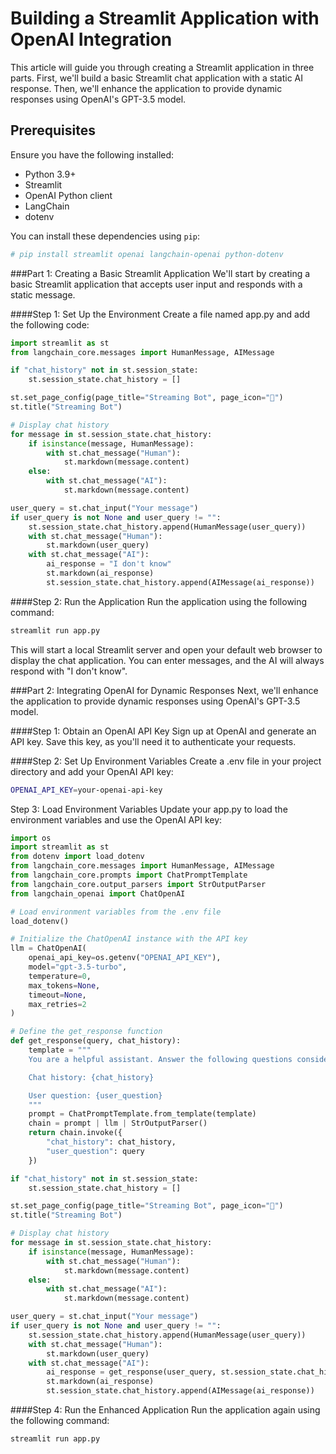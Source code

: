 # Building a Streamlit Application with OpenAI Integration

This article will guide you through creating a Streamlit application in three parts. First, we'll build a basic Streamlit chat application with a static AI response. Then, we'll enhance the application to provide dynamic responses using OpenAI's GPT-3.5 model. 

## Prerequisites

Ensure you have the following installed:
- Python 3.9+
- Streamlit
- OpenAI Python client
- LangChain
- dotenv

You can install these dependencies using `pip`:

```sh
# pip install streamlit openai langchain-openai python-dotenv
```
###Part 1: Creating a Basic Streamlit Application
We'll start by creating a basic Streamlit application that accepts user input and responds with a static message.

####Step 1: Set Up the Environment
Create a file named app.py and add the following code:
```python
import streamlit as st
from langchain_core.messages import HumanMessage, AIMessage

if "chat_history" not in st.session_state:
    st.session_state.chat_history = []

st.set_page_config(page_title="Streaming Bot", page_icon="🤖")
st.title("Streaming Bot")

# Display chat history
for message in st.session_state.chat_history:
    if isinstance(message, HumanMessage):
        with st.chat_message("Human"):
            st.markdown(message.content)
    else:
        with st.chat_message("AI"):
            st.markdown(message.content)

user_query = st.chat_input("Your message")
if user_query is not None and user_query != "":
    st.session_state.chat_history.append(HumanMessage(user_query))
    with st.chat_message("Human"):
        st.markdown(user_query)
    with st.chat_message("AI"):
        ai_response = "I don't know"
        st.markdown(ai_response)
        st.session_state.chat_history.append(AIMessage(ai_response))
```

####Step 2: Run the Application
Run the application using the following command:
```sh
streamlit run app.py
```
This will start a local Streamlit server and open your default web browser to display the chat application. You can enter messages, and the AI will always respond with "I don't know".

###Part 2: Integrating OpenAI for Dynamic Responses
Next, we'll enhance the application to provide dynamic responses using OpenAI's GPT-3.5 model.

####Step 1: Obtain an OpenAI API Key
Sign up at OpenAI and generate an API key. Save this key, as you'll need it to authenticate your requests.

####Step 2: Set Up Environment Variables
Create a .env file in your project directory and add your OpenAI API key:
```sh
OPENAI_API_KEY=your-openai-api-key
```
Step 3: Load Environment Variables
Update your app.py to load the environment variables and use the OpenAI API key:
```python
import os
import streamlit as st
from dotenv import load_dotenv
from langchain_core.messages import HumanMessage, AIMessage
from langchain_core.prompts import ChatPromptTemplate
from langchain_core.output_parsers import StrOutputParser
from langchain_openai import ChatOpenAI

# Load environment variables from the .env file
load_dotenv()

# Initialize the ChatOpenAI instance with the API key
llm = ChatOpenAI(
    openai_api_key=os.getenv("OPENAI_API_KEY"),
    model="gpt-3.5-turbo",
    temperature=0,
    max_tokens=None,
    timeout=None,
    max_retries=2
)

# Define the get_response function
def get_response(query, chat_history):
    template = """
    You are a helpful assistant. Answer the following questions considering the chat history:

    Chat history: {chat_history}

    User question: {user_question}
    """
    prompt = ChatPromptTemplate.from_template(template)
    chain = prompt | llm | StrOutputParser()
    return chain.invoke({
        "chat_history": chat_history,
        "user_question": query
    })

if "chat_history" not in st.session_state:
    st.session_state.chat_history = []

st.set_page_config(page_title="Streaming Bot", page_icon="🤖")
st.title("Streaming Bot")

# Display chat history
for message in st.session_state.chat_history:
    if isinstance(message, HumanMessage):
        with st.chat_message("Human"):
            st.markdown(message.content)
    else:
        with st.chat_message("AI"):
            st.markdown(message.content)

user_query = st.chat_input("Your message")
if user_query is not None and user_query != "":
    st.session_state.chat_history.append(HumanMessage(user_query))
    with st.chat_message("Human"):
        st.markdown(user_query)
    with st.chat_message("AI"):
        ai_response = get_response(user_query, st.session_state.chat_history)
        st.markdown(ai_response)
        st.session_state.chat_history.append(AIMessage(ai_response))
```
####Step 4: Run the Enhanced Application
Run the application again using the following command:
```sh
streamlit run app.py
```
